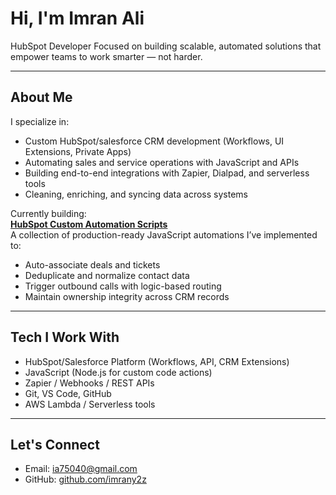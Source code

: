 # Hi, I'm Imran Ali

HubSpot Developer
Focused on building scalable, automated solutions that empower teams to work smarter — not harder.

---

## About Me

I specialize in:
- Custom HubSpot/salesforce CRM development (Workflows, UI Extensions, Private Apps)
- Automating sales and service operations with JavaScript and APIs
- Building end-to-end integrations with Zapier, Dialpad, and serverless tools
- Cleaning, enriching, and syncing data across systems

Currently building:  
**[HubSpot Custom Automation Scripts](https://github.com/imrany2z/hubspot-custom-automation-scripts)**  
A collection of production-ready JavaScript automations I’ve implemented to:
- Auto-associate deals and tickets
- Deduplicate and normalize contact data
- Trigger outbound calls with logic-based routing
- Maintain ownership integrity across CRM records

---

## Tech I Work With

- HubSpot/Salesforce Platform (Workflows, API, CRM Extensions)
- JavaScript (Node.js for custom code actions)
- Zapier / Webhooks / REST APIs
- Git, VS Code, GitHub
- AWS Lambda / Serverless tools

---

## Let's Connect

- Email: ia75040@gmail.com
- GitHub: [github.com/imrany2z](https://github.com/imrany2z)
